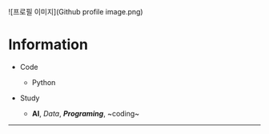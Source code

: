 ![프로필 이미지](Github profile image.png)

# Information

- Code
  - Python
  
- Study
  - **AI**, *Data*, ***Programing***, ~coding~ 

---

